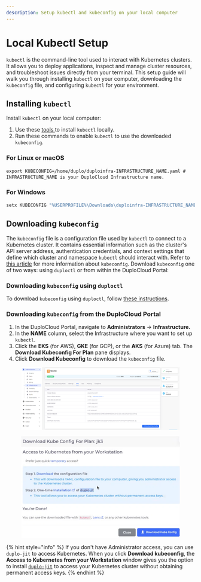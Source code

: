 ```yaml
---
description: Setup kubectl and kubeconfig on your local computer
---
```


# Local Kubectl Setup

`kubectl` is the command-line tool used to interact with Kubernetes clusters. It allows you to deploy applications, inspect and manage cluster resources, and troubleshoot issues directly from your terminal. This setup guide will walk you through installing `kubectl` on your computer, downloading the `kubeconfig` file, and configuring `kubectl` for your environment.

## Installing `kubectl`

Install `kubectl` on your local computer:

1. Use these [tools ](https://kubernetes.io/docs/tasks/tools/)to install `kubectl` locally.
2. Run these commands to enable `kubectl` to use the downloaded `kubeconfig`.

### **For Linux or macOS**

```shell
export KUBECONFIG=/home/duplo/duploinfra-INFRASTRUCTURE_NAME.yaml # INFRASTRUCTURE_NAME is your DuploCloud Infrastructure name.
```

### **For Windows**

```powershell
setx KUBECONFIG "%USERPROFILE%\Downloads\duploinfra-INFRASTRUCTURE_NAME.yaml" # INFRASTRU
```

## Downloading `kubeconfig`

The `kubeconfig` file is a configuration file used by `kubectl` to connect to a Kubernetes cluster. It contains essential information such as the cluster's API server address, authentication credentials, and context settings that define which cluster and namespace `kubectl` should interact with. Refer to [this article](https://kubernetes.io/docs/concepts/configuration/organize-cluster-access-kubeconfig/) for more information about `kubeconfig`. Download `kubeconfig` one of two ways: using `duploctl` or from within the DuploCloud Portal:&#x20;

### Downloading `kubeconfig` using `duploctl`

To download `kubeconfig` using `duploctl`, follow [these instructions](https://cli.duplocloud.com/Jit/#duplo\_resource.jit.DuploJit.update\_kubeconfig).&#x20;

### Downloading `kubeconfig` from the DuploCloud Portal

1. In the DuploCloud Portal, navigate to **Administrators** -> **Infrastructure.**
2. In the **NAME** column, select the Infrastructure where you want to set up `kubectl`.&#x20;
3. Click the **EKS** (for AWS), **GKE** (for GCP), or the **AKS** (for Azure) tab. The **Download Kubeconfig For Plan** pane displays.
4. Click **Download Kubeconfig** to download the `kubeconfig` file.

<figure><img src="../../.gitbook/assets/pic 1.png" alt=""><figcaption></figcaption></figure>

<div align="left">

<figure><img src="../../.gitbook/assets/pic 2.png" alt=""><figcaption></figcaption></figure>

</div>

{% hint style="info" %}
If you don't have Administrator access, you can use `duplo-jit` to access Kubernetes. When you click **Download kubeconfig**, the **Access to Kubernetes from your Workstation** window gives you the option to install [`duplo-jit`](../../aws-user-guide/use-cases/jit-access.md) to access your Kubernetes cluster without obtaining permanent access keys.
{% endhint %}
